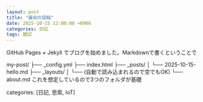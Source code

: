 ```yaml
---
layout: post
title: "最初の投稿"
date: 2025-10-15 12:00:00 +0900
categories: 日記
tags: 雑記
---
```


GitHub Pages × Jekyll でブログを始めました。Markdownで書くということで

my-post/
├── _config.yml
├── index.html
├── _posts/
│   └── 2025-10-15-hello.md
├── _layouts/
│   └── (自動で読み込まれるので空でもOK)
└── about.md
これを想定しているので3つのフォルダが基礎

categories: [日記, 思索, IoT]



